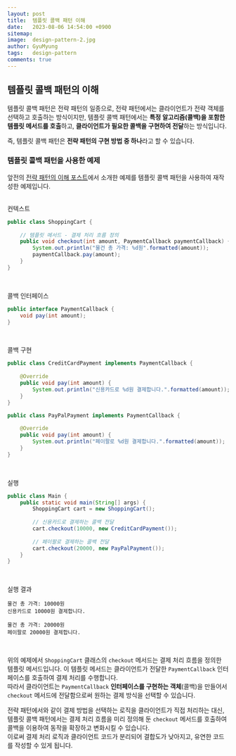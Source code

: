 ```yaml
---
layout:	post
title:  템플릿 콜백 패턴 이해
date:   2023-08-06 14:54:00 +0900
sitemap: 
image:  design-pattern-2.jpg
author: GyuMyung
tags:   design-pattern
comments: true
---
```

## 템플릿 콜백 패턴의 이해

템플릿 콜백 패턴은 전략 패턴의 일종으로, 전략 패턴에서는 클라이언트가 전략 객체를 선택하고 호출하는 방식이지만, 템플릿 콜백 패턴에서는 **특정 알고리즘(콜백)을 포함한 템플릿 메서드를 호출**하고, **클라이언트가 필요한 콜백을 구현하여 전달**하는 방식입니다. <br/>

즉, 템플릿 콜백 패턴은 **전략 패턴의 구현 방법 중 하나**라고 할 수 있습니다.

### 템플릿 콜백 패턴을 사용한 예제

앞전의 [전략 패턴의 이해 포스트](https://lgm1007.github.io/2023/08/01/Strategy-Pattern/)에서 소개한 예제를 템플릿 콜백 패턴을 사용하여 재작성한 예제입니다. <br/>
<br/>

컨텍스트
```java
public class ShoppingCart {
    
    // 템플릿 메서드 - 결제 처리 흐름 정의
    public void checkout(int amount, PaymentCallback paymentCallback) {
        System.out.println("물건 총 가격: %d원".formatted(amount));
        paymentCallback.pay(amount);
    }
}
```
<br/>

콜백 인터페이스
```java
public interface PaymentCallback {
    void pay(int amount);
}
```
<br/>

콜백 구현
```java
public class CreditCardPayment implements PaymentCallback {
    
    @Override
    public void pay(int amount) {
        System.out.println("신용카드로 %d원 결제합니다.".formatted(amount));
    }
}

public class PayPalPayment implements PaymentCallback {
    
    @Override
    public void pay(int amount) {
        System.out.println("페이팔로 %d원 결제합니다.".formatted(amount));
    }
}
```
<br/>

실행
```java
public class Main {
    public static void main(String[] args) {
        ShoppingCart cart = new ShoppingCart();
        
        // 신용카드로 결제하는 콜백 전달
        cart.checkout(10000, new CreditCardPayment());
        
        // 페이팔로 결제하는 콜백 전달
        cart.checkout(20000, new PayPalPayment());
    }
}
```
<br/>

실행 결과
```
물건 총 가격: 10000원
신용카드로 10000원 결제합니다.

물건 총 가격: 20000원
페이팔로 20000원 결제합니다.
```
<br/>


위의 예제에서 `ShoppingCart` 클래스의 `checkout` 메서드는 결제 처리 흐름을 정의한 템플릿 메서드입니다. 이 템플릿 메서드는 클라이언트가 전달한 `PaymentCallback` 인터페이스를 호출하여 결제 처리를 수행합니다. <br/>
따라서 클라이언트는 `PaymentCallback` **인터페이스를 구현하는 객체**(콜백)을 만들어서 `checkout` 메서드에 전달함으로써 원하는 결제 방식을 선택할 수 있습니다. <br/>

전략 패턴에서와 같이 결제 방법을 선택하는 로직을 클라이언트가 직접 처리하는 대신, 템플릿 콜백 패턴에서는 결제 처리 흐름을 미리 정의해 둔 `checkout` 메서드를 호출하여 콜백을 이용하여 동작을 확장하고 변화시킬 수 있습니다. <br/>
이로써 결제 처리 로직과 클라이언트 코드가 분리되어 결합도가 낮아지고, 유연한 코드를 작성할 수 있게 됩니다. <br/>

